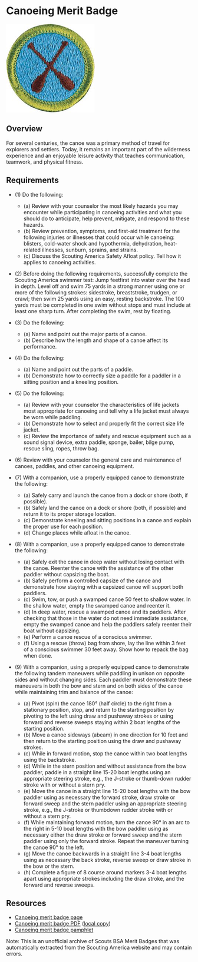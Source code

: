 

# Canoeing Merit Badge

![Canoeing Merit Badge](images/canoeing-merit-badge.jpg)

## Overview



For several centuries, the canoe was a primary method of travel for explorers and settlers. Today, it remains an important part of the wilderness experience and an enjoyable leisure activity that teaches communication, teamwork, and physical fitness.

## Requirements

* (1) Do the following:
    * (a) Review with your counselor the most likely hazards you may encounter while participating in canoeing activities and what you should do to anticipate, help prevent, mitigate, and respond to these hazards.
    * (b) Review prevention, symptoms, and first-aid treatment for the following injuries or illnesses that could occur while canoeing: blisters, cold-water shock and hypothermia, dehydration, heat-related illnesses, sunburn, sprains, and strains.
    * (c) Discuss the Scouting America Safety Afloat policy. Tell how it applies to canoeing activities.


* (2) Before doing the following requirements, successfully complete the Scouting America swimmer test: Jump feetfirst into water over the head in depth. Level off and swim 75 yards in a strong manner using one or more of the following strokes: sidestroke, breaststroke, trudgen, or crawl; then swim 25 yards using an easy, resting backstroke. The 100 yards must be completed in one swim without stops and must include at least one sharp turn. After completing the swim, rest by floating.
* (3) Do the following:
    * (a) Name and point out the major parts of a canoe.
    * (b) Describe how the length and shape of a canoe affect its performance.


* (4) Do the following:
    * (a) Name and point out the parts of a paddle.
    * (b) Demonstrate how to correctly size a paddle for a paddler in a sitting position and a kneeling position.


* (5) Do the following:
    * (a) Review with your counselor the characteristics of life jackets most appropriate for canoeing and tell why a life jacket must always be worn while paddling.
    * (b) Demonstrate how to select and properly fit the correct size life jacket.
    * (c) Review the importance of safety and rescue equipment such as a sound signal device, extra paddle, sponge, bailer, bilge pump, rescue sling, ropes, throw bag.


* (6) Review with your counselor the general care and maintenance of canoes,  paddles, and other canoeing equipment.
* (7) With a companion, use a properly equipped canoe to demonstrate the following:
    * (a) Safely carry and launch the canoe from a dock or shore (both, if possible).
    * (b) Safely land the canoe on a dock or shore (both, if possible) and return it to its proper storage location.
    * (c) Demonstrate kneeling and sitting positions in a canoe and explain the proper use for each position.
    * (d) Change places while afloat in the canoe.


* (8) With a companion, use a properly equipped canoe to demonstrate the following:
    * (a) Safely exit the canoe in deep water without losing contact with the canoe. Reenter the canoe with the assistance of the other paddler without capsizing the boat.
    * (b) Safely perform a controlled capsize of the canoe and demonstrate how staying with a capsized canoe will support both paddlers.
    * (c) Swim, tow, or push a swamped canoe 50 feet to shallow water. In the shallow water, empty the swamped canoe and reenter it.
    * (d) In deep water, rescue a swamped canoe and its paddlers. After checking that those in the water do not need immediate assistance, empty the swamped canoe and help the paddlers safely reenter their boat without capsizing.
    * (e) Perform a canoe rescue of a conscious swimmer.
    * (f) Using a rescue (throw) bag from shore, lay the line within 3 feet of a conscious swimmer 30 feet away. Show how to repack the bag when done.


* (9) With a companion, using a properly equipped canoe to demonstrate the following tandem maneuvers while paddling in unison on opposite sides and without changing sides. Each paddler must demonstrate these maneuvers in both the bow and stern and on both sides of the canoe while maintaining trim and balance of the canoe:
    * (a) Pivot (spin) the canoe 180° (half circle) to the right from a stationary position, stop, and return to the starting position by pivoting to the left using draw and pushaway strokes or using forward and reverse sweeps staying within 2 boat lengths of the starting position.
    * (b) Move a canoe sideways (abeam) in one direction for 10 feet and then return to the starting position using the draw and pushaway strokes.
    * (c) While in forward motion, stop the canoe within two boat lengths using the backstroke.
    * (d) While in the stern position and without assistance from the bow paddler, paddle in a straight line 15-20 boat lengths using an appropriate steering stroke, e.g., the J-stroke or thumb-down rudder stroke with or without a stern pry.
    * (e) Move the canoe in a straight line 15-20 boat lengths with the bow paddler using as necessary the forward stroke, draw stroke or forward sweep and the stern paddler using an appropriate steering stroke, e.g., the J-stroke or thumbdown rudder stroke with or without a stern pry.
    * (f) While maintaining forward motion, turn the canoe 90° in an arc to the right in 5-10 boat lengths with the bow paddler using as necessary either the draw stroke or forward sweep and the stern paddler using only the forward stroke. Repeat the maneuver turning the canoe 90° to the left.
    * (g) Move the canoe backwards in a straight line 3-4 boat lengths using as necessary the back stroke, reverse sweep or draw stroke in the bow or the stern.
    * (h) Complete a figure of 8 course around markers 3-4 boat lengths apart using appropriate strokes including the draw stroke, and the forward and reverse sweeps.




## Resources

- [Canoeing merit badge page](https://www.scouting.org/merit-badges/canoeing/)
- [Canoeing merit badge PDF](https://filestore.scouting.org/filestore/Merit_Badge_ReqandRes/35867(22)_Canoeing_REQS.pdf) ([local copy](files/canoeing-merit-badge.pdf))
- [Canoeing merit badge pamphlet](None)

Note: This is an unofficial archive of Scouts BSA Merit Badges that was automatically extracted from the Scouting America website and may contain errors.